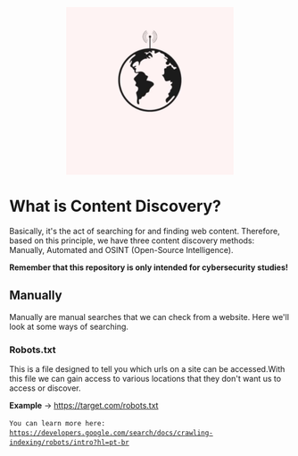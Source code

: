 <p align="center"><img align="center" width="300" height="300" src="./assets/logo.gif"/></p>

# What is Content Discovery?
Basically, it's the act of searching for and finding web content. Therefore, based on this principle, we have three content discovery methods: Manually, Automated and OSINT (Open-Source Intelligence).

**Remember that this repository is only intended for cybersecurity studies!**
## Manually 
Manually are manual searches that we can check from a website. Here we'll look at some ways of searching.

### **Robots.txt**
This is a file designed to tell you which urls on a site can be accessed.With this file we can gain access to various locations that they don't want us to access or discover.

**Example** -> https://target.com/robots.txt

<code>You can learn more here: https://developers.google.com/search/docs/crawling-indexing/robots/intro?hl=pt-br</code>
